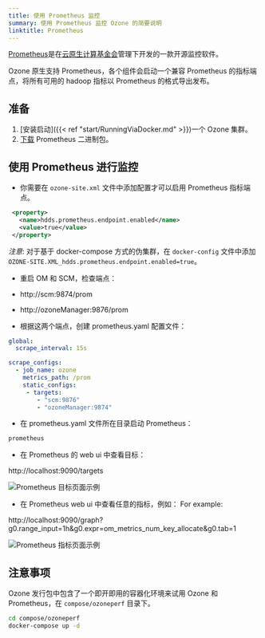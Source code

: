 ```yaml
---
title: 使用 Prometheus 监控
summary: 使用 Prometheus 监控 Ozone 的简要说明
linktitle: Prometheus
---
```

<!---
  Licensed to the Apache Software Foundation (ASF) under one or more
  contributor license agreements.  See the NOTICE file distributed with
  this work for additional information regarding copyright ownership.
  The ASF licenses this file to You under the Apache License, Version 2.0
  (the "License"); you may not use this file except in compliance with
  the License.  You may obtain a copy of the License at

      http://www.apache.org/licenses/LICENSE-2.0

  Unless required by applicable law or agreed to in writing, software
  distributed under the License is distributed on an "AS IS" BASIS,
  WITHOUT WARRANTIES OR CONDITIONS OF ANY KIND, either express or implied.
  See the License for the specific language governing permissions and
  limitations under the License.
-->

[Prometheus](https://prometheus.io/)是在[云原生计算基金会](https://www.cncf.io/)管理下开发的一款开源监控软件。

Ozone 原生支持 Prometheus，各个组件会启动一个兼容 Prometheus 的指标端点，将所有可用的 hadoop 指标以 Prometheus 的格式导出发布。

## 准备

 1. [安装启动]({{< ref "start/RunningViaDocker.md" >}})一个 Ozone 集群。
 2. [下载](https://prometheus.io/download/#prometheus) Prometheus 二进制包。

## 使用 Prometheus 进行监控

* 你需要在 `ozone-site.xml` 文件中添加配置才可以启用 Prometheus 指标端点。

 ```xml
  <property>
    <name>hdds.prometheus.endpoint.enabled</name>
    <value>true</value>
  </property>
```

_注意_: 对于基于 docker-compose 方式的伪集群，在 `docker-config` 文件中添加 `OZONE-SITE.XML_hdds.prometheus.endpoint.enabled=true`。

* 重启 OM 和 SCM，检查端点：

 * http://scm:9874/prom

 * http://ozoneManager:9876/prom

* 根据这两个端点，创建 prometheus.yaml 配置文件：

```yaml
global:
  scrape_interval: 15s

scrape_configs:
  - job_name: ozone
    metrics_path: /prom
    static_configs:
     - targets:
        - "scm:9876"
        - "ozoneManager:9874"
```

* 在 prometheus.yaml 文件所在目录启动 Prometheus：

```bash
prometheus
```

* 在 Prometheus 的 web ui 中查看目标：

http://localhost:9090/targets

![Prometheus 目标页面示例](prometheus.png)


* 在 Prometheus web ui 中查看任意的指标，例如：
For example:

http://localhost:9090/graph?g0.range_input=1h&g0.expr=om_metrics_num_key_allocate&g0.tab=1

![Prometheus 指标页面示例](prometheus-key-allocate.png)

## 注意事项

Ozone 发行包中包含了一个即开即用的容器化环境来试用 Ozone 和 Prometheus，在 `compose/ozoneperf` 目录下。

```bash
cd compose/ozoneperf
docker-compose up -d
```
